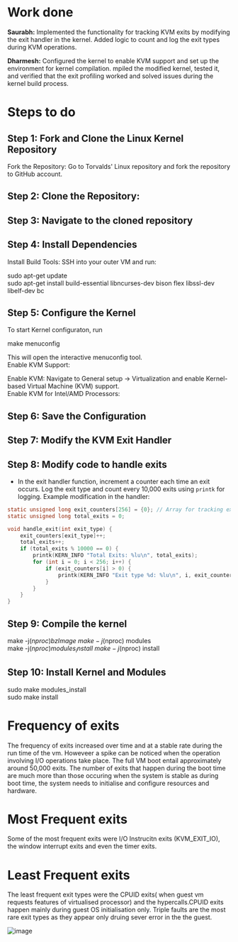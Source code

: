 # Work done 

**Saurabh:** Implemented the functionality for tracking KVM exits by modifying the exit handler in the kernel. Added logic to count and log the exit types during KVM operations.

**Dharmesh:** Configured the kernel to enable KVM support and set up the environment for kernel compilation. mpiled the modified kernel, tested it, and verified that the exit profiling worked and solved issues during the kernel build process.



# Steps to do 


## Step 1: Fork and Clone the Linux Kernel Repository
Fork the Repository:
Go to Torvalds' Linux repository and fork the repository to GitHub account. 

## Step 2: Clone the Repository:

## Step 3: Navigate to the cloned repository

## Step 4: Install Dependencies
Install Build Tools:
SSH into your outer VM  and run:


sudo apt-get update \
sudo apt-get install build-essential libncurses-dev bison flex libssl-dev libelf-dev bc

## Step 5: Configure the Kernel

To start Kernel configuraton, run 

make menuconfig

This will open the interactive menuconfig tool. \
Enable KVM Support:

Enable KVM: Navigate to General setup → Virtualization and enable Kernel-based Virtual Machine (KVM) support. \
Enable KVM for Intel/AMD Processors:

## Step 6: Save the Configuration

## Step 7: Modify the KVM Exit Handler


## Step 8: Modify code to handle exits
   - In the exit handler function, increment a counter each time an exit occurs. Log the exit type and count every 10,000 exits using `printk` for logging.
   Example modification in the handler:
   ```c
   static unsigned long exit_counters[256] = {0}; // Array for tracking exit types
   static unsigned long total_exits = 0;

   void handle_exit(int exit_type) {
       exit_counters[exit_type]++;
       total_exits++;
       if (total_exits % 10000 == 0) {
           printk(KERN_INFO "Total Exits: %lu\n", total_exits);
           for (int i = 0; i < 256; i++) {
               if (exit_counters[i] > 0) {
                   printk(KERN_INFO "Exit type %d: %lu\n", i, exit_counters[i]);
               }
           }
       }
   } 
   ```

## Step 9: Compile the kernel 

make -j$(nproc) bzImage \
make -j$(nproc) modules \
make -j$(nproc) modules_install \
make -j$(nproc) install

## Step 10: Install Kernel and Modules 

sudo make modules_install \
sudo make install


# Frequency of exits

The frequency of exits increased over time and at a stable rate during the run time of the vm. Howeveer a spike can be noticed when the operation involving I/O operations take place. The full VM boot entail approximately around 50,000 exits. The number of exits that happen during the boot time are much more than those occuring when the system is stable as during boot time, the system needs to initialise  and configure resources and hardware.

# Most Frequent exits
Some of the most frequent exits were I/O Instrucitn exits (KVM_EXIT_IO), the window interrupt exits and even the timer exits. 

# Least Frequent exits
The least frequent exit types were the CPUID exits( when guest vm requests features of virtualised processor) and the hypercalls.CPUID exits happen mainly during guest OS initialisation only. Triple faults are the most rare exit types as they appear only druing sever error in the the guest.







![image](https://github.com/user-attachments/assets/8a8ca22c-d028-491d-af5e-4a0065c01803)



